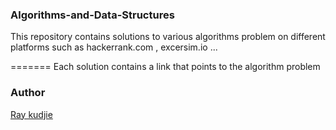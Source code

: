 ### Algorithms-and-Data-Structures
This repository contains solutions to various algorithms problem on different platforms such as hackerrank.com , excersim.io ...

=======
Each solution contains a link that points to the algorithm problem


### Author
[Ray kudjie](https://github.com/kudjieRaymond)